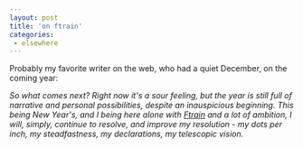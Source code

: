 ```yaml
---
layout: post
title: 'on ftrain'
categories:
 - elsewhere
---
```


Probably my favorite writer on the web, who had a quiet December, on the coming year:



<i>So what comes next? Right now it's a sour feeling, but the year is still full of narrative and personal possibilities, despite an inauspicious beginning. This being New Year's, and I being here alone with <a href="http://www.ftrain.com">Ftrain</a> and a lot of ambition, I will, simply, continue to resolve, and improve my resolution - my dots per inch, my steadfastness, my declarations, my telescopic vision.</i>

